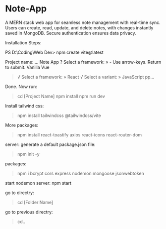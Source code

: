# Note-App
A MERN stack web app for seamless note management with real-time sync. Users can create, read, update, and delete notes, with changes instantly saved in MongoDB. Secure authentication ensures data privacy.

Installation Steps:

PS D:\Coding\Web Dev> npm create vite@latest

Project name: ... Note App
? Select a framework: » - Use arrow-keys. Return to submit.
Vanilla
Vue

> √ Select a framework: » React
> √ Select a variant: » JavaScript
> pp...

Done. Now run:

> cd [Project Name]
> npm install
> npm run dev

Install tailwind css:
> npm install tailwindcss @tailwindcss/vite

More packages:
> npm install react-toastify axios react-icons react-router-dom

server: 
generate a default package.json file:
>npm init -y

packages:
>npm i bcrypt cors express nodemon mongoose jsonwebtoken

start nodemon server:
npm start

go to directry:
> cd [Folder Name]

go to previous directry:
> cd..
